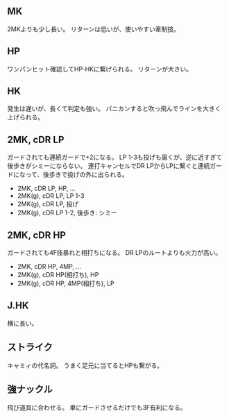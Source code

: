 ## MK

2MKよりも少し長い。
リターンは低いが、使いやすい牽制技。

## HP

ワンパンヒット確認してHP-HKに繋げられる。
リターンが大きい。

## HK

発生は遅いが、長くて判定も強い。
パニカンすると吹っ飛んでラインを大きく上げられる。

## 2MK, cDR LP

ガードされても連続ガードで+2になる。
LP 1-3も投げも届くが、逆に近すぎて後歩きがシミーにならない。
連打キャンセルでDR LPからLPに繋ぐと連続ガードになって、後歩きで投げの外に出られる。

- 2MK, cDR LP, HP, ...
- 2MK(g), cDR LP, LP 1-3
- 2MK(g), cDR LP, 投げ
- 2MK(g), cDR LP 1-2, 後歩き: シミー

## 2MK, cDR HP

ガードされても4F技暴れと相打ちになる。
DR LPのルートよりも火力が高い。

- 2MK, cDR HP, 4MP, ...
- 2MK(g), cDR HP(相打ち), HP
- 2MK(g), cDR HP, 4MP(相打ち), LP

## J.HK

横に長い。

## ストライク

キャミィの代名詞。
うまく足元に当てるとHPも繋がる。

## 強ナックル

飛び道具に合わせる。
単にガードさせるだけでも3F有利になる。
